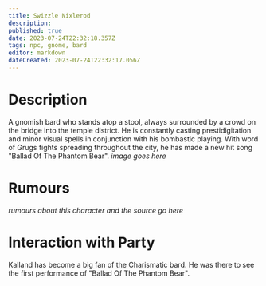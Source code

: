 ```yaml
---
title: Swizzle Nixlerod
description: 
published: true
date: 2023-07-24T22:32:18.357Z
tags: npc, gnome, bard
editor: markdown
dateCreated: 2023-07-24T22:32:17.056Z
---
```


# Description
A gnomish bard who stands atop a stool, always surrounded by a crowd on the bridge into the temple district. He is constantly casting prestidigitation and minor visual spells in conjunction with his bombastic playing. With word of Grugs fights spreading throughout the city, he has made a new hit song "Ballad Of The Phantom Bear".
*image goes here*

# Rumours
*rumours about this character and the source go here*

# Interaction with Party
 Kalland has become a big fan of the Charismatic bard. He was there to see the first performance of "Ballad Of The Phantom Bear".